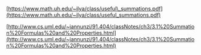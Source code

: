 [https://www.math.uh.edu/~ilya/class/useful\_summations.pdf](https://www.math.uh.edu/~ilya/class/useful_summations.pdf)

[http://www.cs.uml.edu/~jannunzi/91.404/classNotes/ch3/3.1%20Summation%20Formulas%20and%20Properties.html](http://www.cs.uml.edu/~jannunzi/91.404/classNotes/ch3/3.1%20Summation%20Formulas%20and%20Properties.html)



